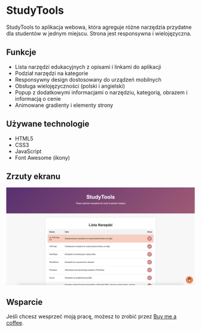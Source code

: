 # StudyTools

StudyTools to aplikacja webowa, która agreguje różne narzędzia przydatne dla studentów w jednym miejscu. Strona jest responsywna i wielojęzyczna.

## Funkcje

- Lista narzędzi edukacyjnych z opisami i linkami do aplikacji
- Podział narzędzi na kategorie
- Responsywny design dostosowany do urządzeń mobilnych
- Obsługa wielojęzyczności (polski i angielski)
- Popup z dodatkowymi informacjami o narzędziu, kategorią, obrazem i informacją o cenie
- Animowane gradienty i elementy strony

## Używane technologie

- HTML5
- CSS3
- JavaScript
- Font Awesome (ikony)

## Zrzuty ekranu

![Screenshot](photos/screenshot.jpg)

## Wsparcie

Jeśli chcesz wesprzeć moją pracę, możesz to zrobić przez [Buy me a coffee](https://www.buymeacoffee.com/Jacob22092).

